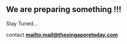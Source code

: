 ## We are preparing something !!!

Stay Tuned...

contact **[mailto:mail@thesingaporetoday.com](mail@thesingaporetoday.com)**
